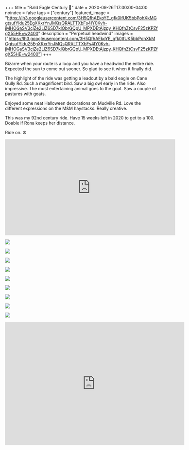 +++
title =  "Bald Eagle Century 💯"
date = 2020-09-26T17:00:00-04:00
noindex = false
tags = ["century"]
featured_image = "https://lh3.googleusercontent.com/3H5QfhAEkoYE_gfk0IfUK5bbPohXkMGgtsufYldu25EgXKxrYnJMQsQRALTTXbFs4IY0Kvh-jMHOGaSV3cjZe2LlZ6SD7klQbrGQpU_MPXDEtAjzpy_KHQfnZtCsvF25zKPZfgX55HE=w2400"
description = "Perpetual headwind"
images = ["https://lh3.googleusercontent.com/3H5QfhAEkoYE_gfk0IfUK5bbPohXkMGgtsufYldu25EgXKxrYnJMQsQRALTTXbFs4IY0Kvh-jMHOGaSV3cjZe2LlZ6SD7klQbrGQpU_MPXDEtAjzpy_KHQfnZtCsvF25zKPZfgX55HE=w2400"]
+++

Bizarre when your route is a loop and you have a headwind the entire ride. Expected the sun to come out sooner. So glad to see it when it finally did.

The highlight of the ride was getting a leadout by a bald eagle on Cane Gully Rd. Such a magnificent bird. Saw a big owl early in the ride. Also impressive. The most entertaining animal goes to the goat. Saw a couple of pastures with goats.

Enjoyed some neat Halloween decorations on Mudville Rd. Love the different expressions on the M&M haystacks. Really creative.

This was my 92nd century ride. Have 15 weeks left in 2020 to get to a 100. Doable if Rona keeps her distance.

Ride on. ☮

<iframe width="560" height="315" src="https://www.youtube.com/embed/3Gu8PgCjcvc" frameborder="0" allow="accelerometer; autoplay; clipboard-write; encrypted-media; gyroscope; picture-in-picture" allowfullscreen></iframe>

<a href='https://lh3.googleusercontent.com/6VUFlTfQpw5vRZ_XNYfmNXo-gR0mBvC9u4DVQTF2AgF3XdM6R--ebITJqq275G7xLjsGT1QU4V0vP4I7mKyHtab3sCCuiMixAA17IF3F6gFtqxf3RdPZ05NzxrEevFs3AuvycKQ37Pk=w2400'><img src='https://lh3.googleusercontent.com/6VUFlTfQpw5vRZ_XNYfmNXo-gR0mBvC9u4DVQTF2AgF3XdM6R--ebITJqq275G7xLjsGT1QU4V0vP4I7mKyHtab3sCCuiMixAA17IF3F6gFtqxf3RdPZ05NzxrEevFs3AuvycKQ37Pk=w2400'></a>

<a href='https://lh3.googleusercontent.com/MrVO4eoJukUyNyTOMW7aqoW_F7AR-srfpxmJqHJvMxczVMSY53iQLluhsdqp8_6uT3sWIiHOFmEkez0_dOR6BeUL6djVhssydgh1iFeMf1tm9TmQRvGeK2HrNA3jlM8Y40CmkPKjd9o=w2400'><img src='https://lh3.googleusercontent.com/MrVO4eoJukUyNyTOMW7aqoW_F7AR-srfpxmJqHJvMxczVMSY53iQLluhsdqp8_6uT3sWIiHOFmEkez0_dOR6BeUL6djVhssydgh1iFeMf1tm9TmQRvGeK2HrNA3jlM8Y40CmkPKjd9o=w2400'></a>

<a href='https://lh3.googleusercontent.com/EUrlmHejKJPUYKkmuJhrxPNcujqHa_MBvLRz-HgShzXDVYDWLRBO3tOAUIRi7KBT3OmNg5hTE6EpcNx_uAPjujX2JxUEeVfbxcujElSMGYLjTmpfEzOsjHOLE8x5CkwiP660DyREPiQ=w2400'><img src='https://lh3.googleusercontent.com/EUrlmHejKJPUYKkmuJhrxPNcujqHa_MBvLRz-HgShzXDVYDWLRBO3tOAUIRi7KBT3OmNg5hTE6EpcNx_uAPjujX2JxUEeVfbxcujElSMGYLjTmpfEzOsjHOLE8x5CkwiP660DyREPiQ=w2400'></a>

<a href='https://lh3.googleusercontent.com/r-e_aYnuj9QVlskfiwOijSK7CErWwQypnsVPVN-E8m762UijfEDSb5fLTTvaBocWuuWG03z0szXOsuDjh3CzuIEC6ycysL9E5PGAYBpFNcArxDQnA4EJTldY7hQaRWxzdH4J7gNCDhM=w2400'><img src='https://lh3.googleusercontent.com/r-e_aYnuj9QVlskfiwOijSK7CErWwQypnsVPVN-E8m762UijfEDSb5fLTTvaBocWuuWG03z0szXOsuDjh3CzuIEC6ycysL9E5PGAYBpFNcArxDQnA4EJTldY7hQaRWxzdH4J7gNCDhM=w2400'></a>

<a href='https://lh3.googleusercontent.com/IwFFLYbKEnZXvR4nBYxzFF_i0ZjL9Lc21MsULIfdHJJxipSn-XcwcpIxEUEQhjnzKjJBc00T0RiYyFopWzY_lREf3SCZ6us71GJvcGPwIv6hFAoC3Ktbys5YpkrNiPlnrV0KEzJ2QU0=w2400'><img src='https://lh3.googleusercontent.com/IwFFLYbKEnZXvR4nBYxzFF_i0ZjL9Lc21MsULIfdHJJxipSn-XcwcpIxEUEQhjnzKjJBc00T0RiYyFopWzY_lREf3SCZ6us71GJvcGPwIv6hFAoC3Ktbys5YpkrNiPlnrV0KEzJ2QU0=w2400'></a>

<a href='https://lh3.googleusercontent.com/LRWaKl3XJcKLFoE8C6rexB0nL4I6hWHYI-qVMLD7FjLvm-ZyA3WkCBZarU2IhOE0BEkGdgFwg2yNYsukFwDmhgGchfPbyJIiqYWZlHaJviGk464XDS_o55VBzSD2JguV0RFWti9wIWY=w2400'><img src='https://lh3.googleusercontent.com/LRWaKl3XJcKLFoE8C6rexB0nL4I6hWHYI-qVMLD7FjLvm-ZyA3WkCBZarU2IhOE0BEkGdgFwg2yNYsukFwDmhgGchfPbyJIiqYWZlHaJviGk464XDS_o55VBzSD2JguV0RFWti9wIWY=w2400'></a>

<a href='https://lh3.googleusercontent.com/J_xDs86fgiHQwnn7ep-F29zsfyWvmze5tcM34Dpt9xUGzJ06xV0SXCrGFew9bFE9hXqiYdEU1WVgOL4Yvw5ytFJkMoopOWDIS--FTQ2x-ctdhOjHZIAX7OHzO3fD8fnoNz5AheX3tMg=w2400'><img src='https://lh3.googleusercontent.com/J_xDs86fgiHQwnn7ep-F29zsfyWvmze5tcM34Dpt9xUGzJ06xV0SXCrGFew9bFE9hXqiYdEU1WVgOL4Yvw5ytFJkMoopOWDIS--FTQ2x-ctdhOjHZIAX7OHzO3fD8fnoNz5AheX3tMg=w2400'></a>

<a href='https://lh3.googleusercontent.com/3H5QfhAEkoYE_gfk0IfUK5bbPohXkMGgtsufYldu25EgXKxrYnJMQsQRALTTXbFs4IY0Kvh-jMHOGaSV3cjZe2LlZ6SD7klQbrGQpU_MPXDEtAjzpy_KHQfnZtCsvF25zKPZfgX55HE=w2400'><img src='https://lh3.googleusercontent.com/3H5QfhAEkoYE_gfk0IfUK5bbPohXkMGgtsufYldu25EgXKxrYnJMQsQRALTTXbFs4IY0Kvh-jMHOGaSV3cjZe2LlZ6SD7klQbrGQpU_MPXDEtAjzpy_KHQfnZtCsvF25zKPZfgX55HE=w2400'></a>

<a href='https://lh3.googleusercontent.com/m-Ei04gwJV4zOxtFQ5u04mo_b4jv3b-fP95v-SF_r35TikiZyI5-BXdBI2BaCoIkXChyukDzw2VS7AGTi0rrdiPhcAawKujeX8r00PctJFaQPq1KBlmXNeGHrTZyzMe43UZNK7lysx4=w2400'><img src='https://lh3.googleusercontent.com/m-Ei04gwJV4zOxtFQ5u04mo_b4jv3b-fP95v-SF_r35TikiZyI5-BXdBI2BaCoIkXChyukDzw2VS7AGTi0rrdiPhcAawKujeX8r00PctJFaQPq1KBlmXNeGHrTZyzMe43UZNK7lysx4=w2400'></a>

<iframe height='405' width='590' frameborder='0' allowtransparency='true' scrolling='no' src='https://www.strava.com/activities/4116221310/embed/025a7abaa74b7f1a16f9663012a617131b1a20c4'></iframe>
